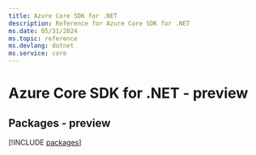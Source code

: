 ```yaml
---
title: Azure Core SDK for .NET
description: Reference for Azure Core SDK for .NET
ms.date: 05/31/2024
ms.topic: reference
ms.devlang: dotnet
ms.service: core
---
```

# Azure Core SDK for .NET - preview
## Packages - preview
[!INCLUDE [packages](core-index.md)]